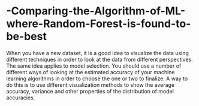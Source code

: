 # -Comparing-the-Algorithm-of-ML-where-Random-Forest-is-found-to-be-best
When you have a new dataset, it is a good idea to visualize the data using different techniques in order to look at the data from different perspectives.  The same idea applies to model selection. You should use a number of different ways of looking at the estimated accuracy of your machine learning algorithms in order to choose the one or two to finalize.  A way to do this is to use different visualization methods to show the average accuracy, variance and other properties of the distribution of model accuracies.
